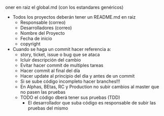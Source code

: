 oner en raiz el global.md (con los estandares genéricos)
- Todos los proyectos deberán tener un README.md en raiz
  - Responsable (correo)
  - Desarrolladores (correo)
  - Nombre del Proyecto
  - Fecha de inicio
  - copyright
- Cuando se haga un commit hacer referencia a:
  - story, ticket, issue o bug que se ataca
  - Icluir descripción del cambio
  - Evitar hacer commit de multiples tareas
  - Hacer commit al final del día
  - Hacer update al principio del dia y antes de un commit
  - Si se sube código incompleto hacer branches!!!
  - En Alphas, BEtas, RC y Production no subir cambios al master que no pasen las pruebas
  - TODO el código dberá tener sus pruebas (TDD)
    - El desarrollador que suba código es responsable de subir las pruebas del mismo

